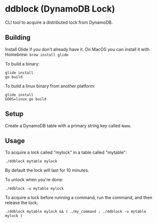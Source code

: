 ddblock (DynamoDB Lock)
=======================

CLI tool to acquire a distributed lock from DynamoDB.

## Building

Install Glide if you don't already have it. On MacOS you can install it with Homebrew: `brew install glide`

To build a binary:
```
glide install
go build
```

To build a linux binary from another platform:
```
glide install
GOOS=linux go build
```

## Setup

Create a DynamoDB table with a primary string key called `Name`.

## Usage

To acquire a lock called "mylock" in a table called "mytable":

`./ddblock mytable mylock`

By default the lock will last for 10 minutes. 

To unlock when you're done:

`./ddblock -u mytable mylock`

To acquire a lock before running a command, run the command, and then release the lock:

```
./ddblock mytable mylock && ( ./my_command ; ./ddblock -u mytable mylock )
```
